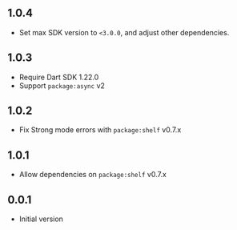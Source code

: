 ## 1.0.4

* Set max SDK version to `<3.0.0`, and adjust other dependencies.

## 1.0.3

- Require Dart SDK 1.22.0
- Support `package:async` v2

## 1.0.2

- Fix Strong mode errors with `package:shelf` v0.7.x

## 1.0.1

- Allow dependencies on `package:shelf` v0.7.x

## 0.0.1

- Initial version
